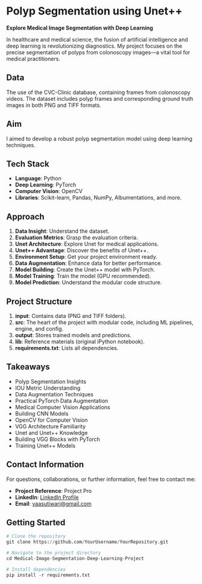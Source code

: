# Polyp Segmentation using Unet++

**Explore Medical Image Segmentation with Deep Learning**

In healthcare and medical science, the fusion of artificial intelligence and deep learning is revolutionizing diagnostics. My project focuses on the precise segmentation of polyps from colonoscopy images—a vital tool for medical practitioners.

## Data

The use of the CVC-Clinic database, containing frames from colonoscopy videos. The dataset includes polyp frames and corresponding ground truth images in both PNG and TIFF formats.

## Aim

I aimed to develop a robust polyp segmentation model using deep learning techniques.

## Tech Stack

- **Language**: Python
- **Deep Learning**: PyTorch
- **Computer Vision**: OpenCV
- **Libraries**: Scikit-learn, Pandas, NumPy, Albumentations, and more.

## Approach

1. **Data Insight**: Understand the dataset.
2. **Evaluation Metrics**: Grasp the evaluation criteria.
3. **Unet Architecture**: Explore Unet for medical applications.
4. **Unet++ Advantage**: Discover the benefits of Unet++.
5. **Environment Setup**: Get your project environment ready.
6. **Data Augmentation**: Enhance data for better performance.
7. **Model Building**: Create the Unet++ model with PyTorch.
8. **Model Training**: Train the model (GPU recommended).
9. **Model Prediction**: Understand the modular code structure.

## Project Structure

1. **input**: Contains data (PNG and TIFF folders).
2. **src**: The heart of the project with modular code, including ML pipelines, engine, and config.
3. **output**: Stores trained models and predictions.
4. **lib**: Reference materials (original iPython notebook).
5. **requirements.txt**: Lists all dependencies.

## Takeaways

- Polyp Segmentation Insights
- IOU Metric Understanding
- Data Augmentation Techniques
- Practical PyTorch Data Augmentation
- Medical Computer Vision Applications
- Building CNN Models
- OpenCV for Computer Vision
- VGG Architecture Familiarity
- Unet and Unet++ Knowledge
- Building VGG Blocks with PyTorch
- Training Unet++ Models

## Contact Information

For questions, collaborations, or further information, feel free to contact me:

- **Project Reference**: Project Pro
- **LinkedIn**: [LinkedIn Profile](https://www.linkedin.com/in/shauryatiwari)
- **Email**: [vaasutiwari@gmail.com](mailto:vaasutiwari@gmail.com)

## Getting Started

```python
# Clone the repository
git clone https://github.com/YourUsername/YourRepository.git

# Navigate to the project directory
cd Medical-Image-Segmentation-Deep-Learning-Project

# Install dependencies
pip install -r requirements.txt



